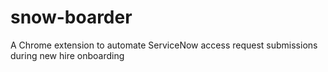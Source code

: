 # snow-boarder
A Chrome extension to automate ServiceNow access request submissions during new hire onboarding
